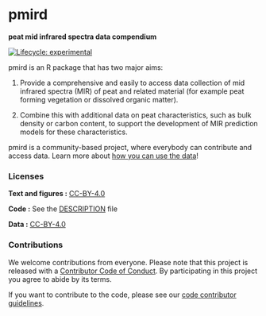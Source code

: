 
<!-- README.md is generated from README.Rmd. Please edit that file -->

# pmird

<!-- [ -->

<!--]{style="float:right"} -->

**peat mid infrared spectra data compendium**

<!-- badges: start -->

[![Lifecycle:
experimental](https://img.shields.io/badge/lifecycle-experimental-orange.svg)](https://www.tidyverse.org/lifecycle/#experimental)
<!-- badges: end -->

<!-- [![Binder](https://mybinder.org/badge_logo.svg)](https://mybinder.org/v2/gh///master?urlpath=rstudio)  -->

pmird is an R package that has two major aims:

1.  Provide a comprehensive and easily to access data collection of mid
    infrared spectra (MIR) of peat and related material (for example
    peat forming vegetation or dissolved organic matter).

2.  Combine this with additional data on peat characteristics, such as
    bulk density or carbon content, to support the development of MIR
    prediction models for these characteristics.

pmird is a community-based project, where everybody can contribute and
access data. Learn more about [how you can use the
data](https://henningte.github.io/pmird/articles/a05-How-to-access-data.html)\!

<!-- ### How to cite

Please cite this compendium as:

> Authors, (2025). _Compendium of R code and data for Title of your paper goes here_. Accessed 02 Apr 2025. Online at <https://doi.org/xxx/xxx>

### How to download or install

You can download the compendium as a zip from from this URL: </archive/master.zip>

Or you can install this compendium as an R package, pmird, from GitHub with:



```r
# install.packages("devtools")
remotes::install_github("/")
```
-->

### Licenses

**Text and figures :**
[CC-BY-4.0](http://creativecommons.org/licenses/by/4.0/)

**Code :** See the
[DESCRIPTION](https://github.com/henningte/pmird/blob/master/DESCRIPTION)
file

**Data :** [CC-BY-4.0](http://creativecommons.org/licenses/by/4.0/)

### Contributions

We welcome contributions from everyone. Please note that this project is
released with a [Contributor Code of Conduct](CONDUCT.md). By
participating in this project you agree to abide by its terms.

If you want to contribute to the code, please see our [code contributor
guidelines](CONTRIBUTING.md).
